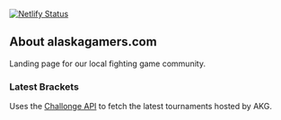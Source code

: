 [![Netlify Status](https://api.netlify.com/api/v1/badges/cad03dcd-d47b-4253-901a-90f5747faa29/deploy-status)](https://app.netlify.com/sites/alaskagamers/deploys)

## About alaskagamers.com

Landing page for our local fighting game community.

### Latest Brackets

Uses the [Challonge API](https://api.challonge.com/v1) to fetch the latest tournaments hosted by AKG.
